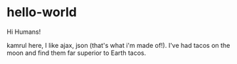 # hello-world

Hi Humans!

kamrul here, I like ajax, json (that's what i'm made of!).
I've had tacos on the moon and find them far superior to Earth tacos.
